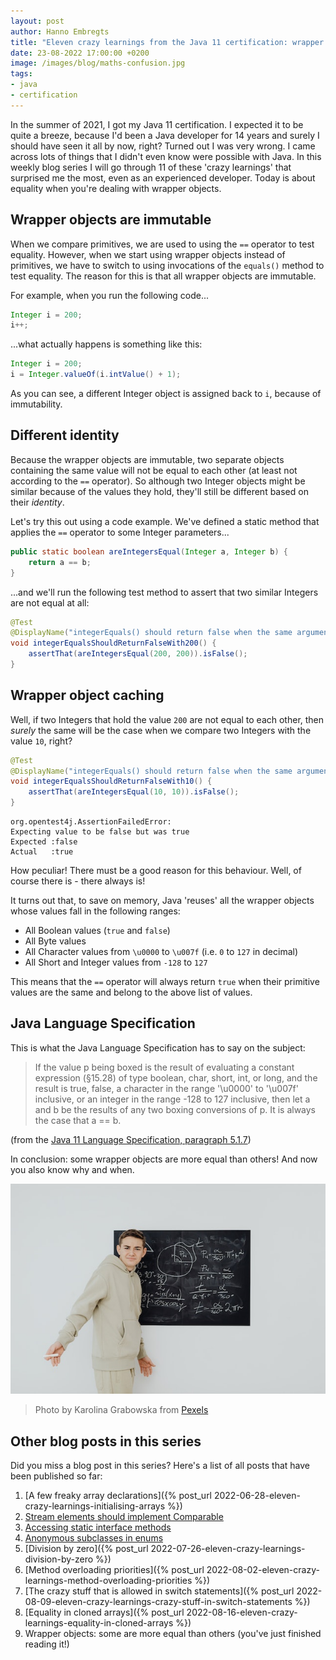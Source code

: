 ```yaml
---
layout: post
author: Hanno Embregts
title: "Eleven crazy learnings from the Java 11 certification: wrapper objects - some are more equal than others (9/11)"
date: 23-08-2022 17:00:00 +0200
image: /images/blog/maths-confusion.jpg
tags: 
- java
- certification
---
```


In the summer of 2021, I got my Java 11 certification. I expected it to be quite a breeze, because I'd been a Java developer for 14 years and surely I should have seen it all by now, right? Turned out I was very wrong. I came across lots of things that I didn't even know were possible with Java. In this weekly blog series I will go through 11 of these 'crazy learnings' that surprised me the most, even as an experienced developer. Today is about equality when you're dealing with wrapper objects.

## Wrapper objects are immutable

When we compare primitives, we are used to using the `==` operator to test equality.
However, when we start using wrapper objects instead of primitives, we have to switch to using invocations of the `equals()` method to test equality.
The reason for this is that all wrapper objects are immutable.
    
For example, when you run the following code...

```java
Integer i = 200;
i++;
```

...what actually happens is something like this:

```java
Integer i = 200;
i = Integer.valueOf(i.intValue() + 1);
```

As you can see, a different Integer object is assigned back to `i`, because of immutability.

## Different identity

Because the wrapper objects are immutable, two separate objects containing the same value will not be equal to each other (at least not according to the `==` operator).
So although two Integer objects might be similar because of the values they hold, they'll still be different based on their *identity*.

Let's try this out using a code example. We've defined a static method that applies the `==` operator to some Integer parameters...

```java
public static boolean areIntegersEqual(Integer a, Integer b) {
    return a == b;
}
```

...and we'll run the following test method to assert that two similar Integers are not equal at all:

```java
@Test
@DisplayName("integerEquals() should return false when the same arguments (200) are passed")
void integerEqualsShouldReturnFalseWith200() {
    assertThat(areIntegersEqual(200, 200)).isFalse();
}
```

## Wrapper object caching

Well, if two Integers that hold the value `200` are not equal to each other, then *surely* the same will be the case when we compare two Integers with the value `10`, right?

```java
@Test
@DisplayName("integerEquals() should return false when the same arguments (10) are passed")
void integerEqualsShouldReturnFalseWith10() {
    assertThat(areIntegersEqual(10, 10)).isFalse();
}
```

```
org.opentest4j.AssertionFailedError: 
Expecting value to be false but was true
Expected :false
Actual   :true
```

How peculiar! There must be a good reason for this behaviour.
Well, of course there is - there always is!

It turns out that, to save on memory, Java 'reuses' all the wrapper objects whose values fall in the following ranges:

* All Boolean values (`true` and `false`)
* All Byte values
* All Character values from `\u0000` to `\u007f` (i.e. `0` to `127` in decimal)
* All Short and Integer values from `-128` to `127`

This means that the `==` operator will always return `true` when their primitive values are the same and belong to the above list of values.

## Java Language Specification

This is what the Java Language Specification has to say on the subject:

> If the value p being boxed is the result of evaluating a constant expression (§15.28) of type boolean, char, short, int, or long, and the result is true, false, a character in the range '\u0000' to '\u007f' inclusive, or an integer in the range -128 to 127 inclusive, then let a and b be the results of any two boxing conversions of p. It is always the case that a == b.

(from the [Java 11 Language Specification, paragraph 5.1.7](https://docs.oracle.com/javase/specs/jls/se11/html/jls-5.html#jls-5.1.7))

In conclusion: some wrapper objects are more equal than others!
And now you also know why and when.

![Confused about maths](/images/blog/maths-confusion.jpg)
> Photo by Karolina Grabowska from <a href="https://www.pexels.com/photo/boy-standing-in-front-of-a-blackboard-with-an-equation-written-on-it-6256110/">Pexels</a>

## Other blog posts in this series

Did you miss a blog post in this series? Here's a list of all posts that have been published so far:

1. [A few freaky array declarations]({% post_url 2022-06-28-eleven-crazy-learnings-initialising-arrays %})
2. [Stream elements should implement Comparable](/2022/07/05/eleven-crazy-learnings-stream-elements-comparable.html)
3. [Accessing static interface methods](/2022/07/12/eleven-crazy-learnings-accessing-static-interface-methods.html)
4. [Anonymous subclasses in enums](/2022/07/19/eleven-crazy-learnings-anonymous-subclass-in-enum.html)
5. [Division by zero]({% post_url 2022-07-26-eleven-crazy-learnings-division-by-zero %})
6. [Method overloading priorities]({% post_url 2022-08-02-eleven-crazy-learnings-method-overloading-priorities %})
7. [The crazy stuff that is allowed in switch statements]({% post_url 2022-08-09-eleven-crazy-learnings-crazy-stuff-in-switch-statements %})
8. [Equality in cloned arrays]({% post_url 2022-08-16-eleven-crazy-learnings-equality-in-cloned-arrays %})
9. Wrapper objects: some are more equal than others (you've just finished reading it!)
